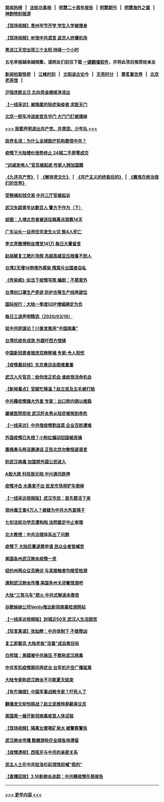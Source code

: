 #### [禁闻热榜](热点新闻.md?=0)  &nbsp;&nbsp;|&nbsp;&nbsp; [法轮功真相](https://github.com/gfw-breaker/truth/blob/master/README.md?=0) &nbsp;&nbsp;|&nbsp;&nbsp; [明慧二十周年报告](https://github.com/gfw-breaker/mh-reports/blob/master/README.md?=0) &nbsp;&nbsp;|&nbsp;&nbsp;[明慧期刊](https://github.com/gfw-breaker/mh-qikan) &nbsp;&nbsp;|&nbsp;&nbsp; [明慧海外之窗](https://github.com/gfw-breaker/mh-news/blob/master/README.md?=0) &nbsp;&nbsp;|&nbsp;&nbsp; [神韵特别报道](https://github.com/gfw-breaker/mh-news/blob/master/shenyun.md?=0)
#### [【现场视频】贵州毕节开学 学生入学被搜身](../pages/nsc413/n11946908.md?t=03172031) 
#### [【现场视频】听信中共谎言 返京人挤爆机场](../pages/nsc413/n11946346.md?t=03172031) 
#### [黑龙江天空出现三个太阳 持续一个小时](../pages/nsc413/n11946668.md?t=03172031) 
#### 五毛举报越来越频繁，请网友们前往下载 [一键翻墙软件](https://github.com/gfw-breaker/ssr-accounts)，并将此项目推荐给亲友
#### [新闻拍案惊奇](https://github.com/gfw-breaker/banned-news/blob/master/pages/link4.md) &nbsp;&nbsp;|&nbsp;&nbsp; [江峰时刻](https://github.com/gfw-breaker/banned-news/blob/master/pages/link4.md) &nbsp;&nbsp;|&nbsp;&nbsp; [文昭谈古论今](https://github.com/gfw-breaker/banned-news/blob/master/pages/link4.md) &nbsp;&nbsp;|&nbsp;&nbsp; [天亮时分](https://github.com/gfw-breaker/banned-news/blob/master/pages/link4.md) &nbsp;&nbsp;|&nbsp;&nbsp; [萧茗看世界](https://github.com/gfw-breaker/banned-news/blob/master/pages/link4.md) &nbsp;&nbsp;|&nbsp;&nbsp; [北京老茶馆](https://github.com/gfw-breaker/banned-news/blob/master/pages/link4.md) &nbsp;&nbsp;|&nbsp;&nbsp; 
#### [沪指连跌五日 北向资金继续净流出](../pages/nsc413/n11946599.md?t=03172031) 
#### [【一线采访】被隐匿的轻症染疫者 求医无门](../pages/nsc413/n11946690.md?t=03172031) 
#### [北京一轿车冲进故宫东华门 大门门钉被撞掉](../pages/nsc413/n11946806.md?t=03172031) 
#### [>>> 我要声明退出共产党、共青团、少年队 <<<](https://github.com/begood0513/goodnews/blob/master/quit/letter.md) 
#### [政界名流：为什么全球医疗机构要信中共？](../pages/nsc413/n11945479.md?t=03172031) 
#### [疫情下大陆楼价涨势终止 24城二手房零成交](../pages/nsc413/n11946051.md?t=03172031) 
#### [“训诫发哨人”官员被起底 传家人拥加国籍](../pages/nsc413/n11946494.md?t=03172031) 
#### [《九评共产党》](https://github.com/begood0513/9ping.md/blob/master/README.md) &nbsp;|&nbsp; [《解体党文化》](../../../../jtdwh.md/blob/master/README.md)  &nbsp;|&nbsp; [《共产主义的终极目的》](../../../../gczydzjmd.md/blob/master/README.md) &nbsp;|&nbsp; [《魔鬼在统治我们的世界》](../../../../mgztzwmdsj.md/blob/master/README.md) 
#### [受贿搞权钱交易 中共三厅官被起诉](../pages/nsc413/n11946230.md?t=03172031) 
#### [武汉失踪青年达数百人 警方不作为（下）](../pages/nsc413/n11945457.md?t=03172031) 
#### [组图：入境北京者被送往隔离点观察14天](../pages/nsc413/n11946045.md?t=03172031) 
#### [广东汕头一自用住宅发生火灾 致4人死亡](../pages/nsc413/n11946226.md?t=03172031) 
#### [李文亮微博粉丝增至141万 每日大量留言](../pages/nsc413/n11946191.md?t=03172031) 
#### [赵丽颖复工晒片场照 吊超高威亚压根看不到人](../pages/nsc413/n11945468.md?t=03172031) 
#### [台湾2天增14例境外感染 隋棠斥出国者自私](../pages/nsc413/n11944948.md?t=03172031) 
#### [《传染病》如当下疫情写照 编剧：不感意外](../pages/nsc413/n11945263.md?t=03172031) 
#### [台湾创口罩生产奇迹 防护衣等生产线再就位](../pages/nsc413/n11945835.md?t=03172031) 
#### [国际投行：大陆一季度GDP增幅确定为负](../pages/nsc413/n11945695.md?t=03172031) 
#### [每日三退声明精选（2020/03/16）](../pages/nsc413/n11946080.md?t=03172031) 
#### [驳中共阴谋论？川普发推用“中国病毒”](../pages/nsc413/n11945945.md?t=03172031) 
#### [台湾抗疫有成效 外媒吁西方借镜](../pages/nsc413/n11945846.md?t=03172031) 
#### [中国新冠患者接连双肺移植 专家:令人担忧](../pages/nsc413/n11945516.md?t=03172031) 
#### [【疫情最前线】东京奥运会困难重重](../pages/nsc413/n11945183.md?t=03172031) 
#### [武汉人斥官员：给你改正机会 谁给我活命机会](../pages/nsc413/n11945531.md?t=03172031) 
#### [【新闻看点】官媒忙降温？赵立坚及五毛被打脸](../pages/nsc413/n11945071.md?t=03172031) 
#### [中共藉疫情搞大外宣 专家：出口转内销以维稳](../pages/nsc413/n11945411.md?t=03172031) 
#### [屡被医院拒收 武汉肝炎男从轻症被拖到命危](../pages/nsc413/n11945383.md?t=03172031) 
#### [【一线采访】中共借疫情割韭菜 企业百姓遭难](../pages/nsc413/n11944978.md?t=03172031) 
#### [外国疫情已失控？小粉红煽动回国被恶搞](../pages/nsc413/n11945338.md?t=03172031) 
#### [蓬佩奥与杨洁篪通话 正告北京勿散怪诞谣言](../pages/nsc413/n11945291.md?t=03172031) 
#### [防武汉病毒 加国禁外国公民进入](../pages/nsc413/n11945086.md?t=03172031) 
#### [A股大跌 科技股沦陷 中兴通讯跌停](../pages/nsc413/n11945354.md?t=03172031) 
#### [疫情冲击 水果卖不出 批发市场用铲车倒掉](../pages/nsc413/n11945316.md?t=03172031) 
#### [【一线采访视频版】武汉市民：首先要活下来](../pages/nsc413/n11941189.md?t=03172031) 
#### [郑州毒王害4万人？被疑为中共大外宣棋子](../pages/nsc413/n11945135.md?t=03172031) 
#### [七旬法轮功学员遭构陷 法院裁定中止审理](../pages/nsc413/n11944945.md?t=03172031) 
#### [北大教授：中共治理体系出了问题](../pages/nsc413/n11944777.md?t=03172031) 
#### [疫情下 大陆巨量退票申请 民众业者皆喊苦](../pages/nsc413/n11942459.md?t=03172031) 
#### [美国各州武汉肺炎疫情一览](../pages/nsc413/n11944066.md?t=03172031) 
#### [纽约州两众议员确诊 与其接触者均接受检测](../pages/nsc413/n11944930.md?t=03172031) 
#### [遏制武汉肺炎传播 美国多州关闭餐馆酒吧](../pages/nsc413/n11944857.md?t=03172031) 
#### [大陆“三驾马车”熄火 中共式解读未奏效](../pages/nsc413/n11944868.md?t=03172031) 
#### [谷歌姊妹公司Verily推出新冠病毒检测网站](../pages/nsc413/n11945017.md?t=03172031) 
#### [【一线采访视频版】封城近50天 武汉人生活困苦](../pages/nsc413/n11941216.md?t=03172031) 
#### [【珍言真语】张灿辉：中共体制下 不做帮凶](../pages/nsc413/n11944986.md?t=03172031) 
#### [复工即裁员 大陆老板“活着”成自救目标](../pages/nsc413/n11944849.md?t=03172031) 
#### [白邦瑞：美媒被中共施压 不敢称武汉病毒](../pages/nsc413/n11944815.md?t=03172031) 
#### [中共军机疫情期间再扰台 台军机升空广播驱离](../pages/nsc413/n11944819.md?t=03172031) 
#### [大陆专家称武汉肺炎不可能夏天结束](../pages/nsc413/n11944635.md?t=03172031) 
#### [【有冇搞错】中国军事战略专家？吓死人了](../pages/nsc413/n11944939.md?t=03172031) 
#### [翻墙发文却怕挑战？赵立坚推特屏蔽美议员](../pages/nsc413/n11944758.md?t=03172031) 
#### [美国周一展开新冠病毒疫苗人体试验](../pages/nsc413/n11944761.md?t=03172031) 
#### [【现场视频】隔离女要喝矿泉水 被警察警告](../pages/nsc413/n11937853.md?t=03172031) 
#### [武汉肺炎传播 数艘游轮在全球各地滞留](../pages/nsc413/n11944636.md?t=03172031) 
#### [【疫情透视】西班牙与中共的亲密关系](../pages/nsc413/n11942614.md?t=03172031) 
#### [民主人士在中共驻洛杉矶领馆前喊“假的”](../pages/nsc413/n11944553.md?t=03172031) 
#### [【直播回放】3.16新肺炎追踪：中共瞒疫情在美挨告](../pages/nsc413/n11944429.md?t=03172031) 

----
#### [ >>> 更早内容 <<< ](../indexes/nsc413-earlier.md)

